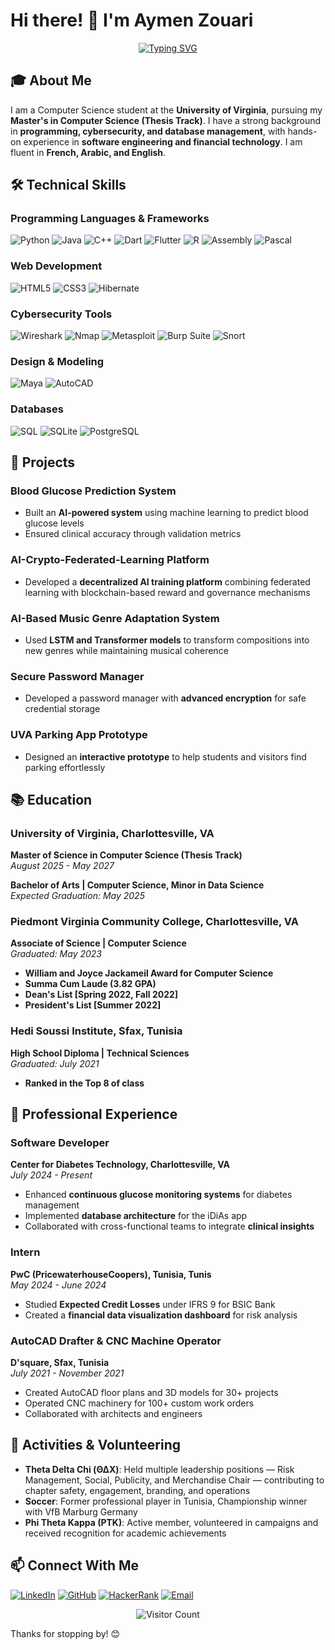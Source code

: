 # Hi there! 👋 I'm Aymen Zouari

<div align="center">
  
[![Typing SVG](https://readme-typing-svg.herokuapp.com?font=Fira+Code&pause=1000&color=FFFFFF&center=true&vCenter=true&width=435&lines=AI+Researcher;Machine+Learning+Enthusiast)](https://git.io/typing-svg)

</div>

## 🎓 About Me

I am a Computer Science student at the **University of Virginia**, pursuing my **Master's in Computer Science (Thesis Track)**. I have a strong background in **programming, cybersecurity, and database management**, with hands-on experience in **software engineering and financial technology**. I am fluent in **French, Arabic, and English**.

## 🛠️ Technical Skills

### Programming Languages & Frameworks
![Python](https://img.shields.io/badge/Python-3776AB?style=for-the-badge&logo=python&logoColor=white)
![Java](https://img.shields.io/badge/Java-007396?style=for-the-badge&logo=java&logoColor=white)
![C++](https://img.shields.io/badge/C%2B%2B-00599C?style=for-the-badge&logo=c%2B%2B&logoColor=white)
![Dart](https://img.shields.io/badge/Dart-0175C2?style=for-the-badge&logo=dart&logoColor=white)
![Flutter](https://img.shields.io/badge/Flutter-02569B?style=for-the-badge&logo=flutter&logoColor=white)
![R](https://img.shields.io/badge/R-276DC3?style=for-the-badge&logo=r&logoColor=white)
![Assembly](https://img.shields.io/badge/x86_Assembly-0078D4?style=for-the-badge&logo=assembly&logoColor=white)
![Pascal](https://img.shields.io/badge/Pascal-004482?style=for-the-badge&logo=pascal&logoColor=white)

### Web Development
![HTML5](https://img.shields.io/badge/HTML5-E34F26?style=for-the-badge&logo=html5&logoColor=white)
![CSS3](https://img.shields.io/badge/CSS3-1572B6?style=for-the-badge&logo=css3&logoColor=white)
![Hibernate](https://img.shields.io/badge/Hibernate-59666C?style=for-the-badge&logo=hibernate&logoColor=white)

### Cybersecurity Tools
![Wireshark](https://img.shields.io/badge/Wireshark-1679A7?style=for-the-badge&logo=wireshark&logoColor=white)
![Nmap](https://img.shields.io/badge/Nmap-004482?style=for-the-badge&logo=nmap&logoColor=white)
![Metasploit](https://img.shields.io/badge/Metasploit-5A5A5A?style=for-the-badge&logo=metasploit&logoColor=white)
![Burp Suite](https://img.shields.io/badge/Burp_Suite-FF6F00?style=for-the-badge&logo=burpsuite&logoColor=white)
![Snort](https://img.shields.io/badge/Snort-EA0029?style=for-the-badge&logo=snort&logoColor=white)

### Design & Modeling
![Maya](https://img.shields.io/badge/Maya-00A3FF?style=for-the-badge&logo=autodesk&logoColor=white)
![AutoCAD](https://img.shields.io/badge/AutoCAD-000000?style=for-the-badge&logo=autodesk&logoColor=white)

### Databases
![SQL](https://img.shields.io/badge/SQL-003B57?style=for-the-badge&logo=postgresql&logoColor=white)
![SQLite](https://img.shields.io/badge/SQLite-003B57?style=for-the-badge&logo=sqlite&logoColor=white)
![PostgreSQL](https://img.shields.io/badge/PostgreSQL-316192?style=for-the-badge&logo=postgresql&logoColor=white)

## 🚀 Projects

### Blood Glucose Prediction System
- Built an **AI-powered system** using machine learning to predict blood glucose levels
- Ensured clinical accuracy through validation metrics

### AI-Crypto-Federated-Learning Platform
- Developed a **decentralized AI training platform** combining federated learning with blockchain-based reward and governance mechanisms

### AI-Based Music Genre Adaptation System
- Used **LSTM and Transformer models** to transform compositions into new genres while maintaining musical coherence

### Secure Password Manager
- Developed a password manager with **advanced encryption** for safe credential storage

### UVA Parking App Prototype
- Designed an **interactive prototype** to help students and visitors find parking effortlessly

## 📚 Education

### University of Virginia, Charlottesville, VA
**Master of Science in Computer Science (Thesis Track)**  
*August 2025 - May 2027*

**Bachelor of Arts | Computer Science, Minor in Data Science**  
*Expected Graduation: May 2025*

### Piedmont Virginia Community College, Charlottesville, VA
**Associate of Science | Computer Science**  
*Graduated: May 2023*  
- **William and Joyce Jackameil Award for Computer Science**
- **Summa Cum Laude (3.82 GPA)**
- **Dean's List [Spring 2022, Fall 2022]**
- **President's List [Summer 2022]**

### Hedi Soussi Institute, Sfax, Tunisia
**High School Diploma | Technical Sciences**  
*Graduated: July 2021*  
- **Ranked in the Top 8 of class**

## 💼 Professional Experience

### Software Developer
**Center for Diabetes Technology, Charlottesville, VA**  
*July 2024 - Present*
- Enhanced **continuous glucose monitoring systems** for diabetes management
- Implemented **database architecture** for the iDiAs app
- Collaborated with cross-functional teams to integrate **clinical insights**

### Intern
**PwC (PricewaterhouseCoopers), Tunisia, Tunis**  
*May 2024 - June 2024*
- Studied **Expected Credit Losses** under IFRS 9 for BSIC Bank
- Created a **financial data visualization dashboard** for risk analysis

### AutoCAD Drafter & CNC Machine Operator
**D'square, Sfax, Tunisia**  
*July 2021 - November 2021*
- Created AutoCAD floor plans and 3D models for 30+ projects
- Operated CNC machinery for 100+ custom work orders
- Collaborated with architects and engineers

## 🎯 Activities & Volunteering

- **Theta Delta Chi (ΘΔΧ)**: Held multiple leadership positions — Risk Management, Social, Publicity, and Merchandise Chair — contributing to chapter safety, engagement, branding, and operations
- **Soccer**: Former professional player in Tunisia, Championship winner with VfB Marburg Germany
- **Phi Theta Kappa (PTK)**: Active member, volunteered in campaigns and received recognition for academic achievements

## 📫 Connect With Me

[![LinkedIn](https://img.shields.io/badge/LinkedIn-0077B5?style=for-the-badge&logo=linkedin&logoColor=white)](https://www.linkedin.com/in/aymen-zouari/)
[![GitHub](https://img.shields.io/badge/GitHub-181717?style=for-the-badge&logo=github&logoColor=white)](https://github.com/Az0202)
[![HackerRank](https://img.shields.io/badge/HackerRank-2EC866?style=for-the-badge&logo=hackerrank&logoColor=white)](https://app.joinhandshake.com/profiles/qjxaa4)
[![Email](https://img.shields.io/badge/Email-bgs9qc@virginia.edu-0078D4?style=for-the-badge&logo=gmail&logoColor=white)](mailto:bgs9qc@virginia.edu)

<div align="center">
  
![Visitor Count](https://profile-counter.glitch.me/Az0202/count.svg)

</div>

Thanks for stopping by! 😊
